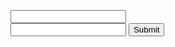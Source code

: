 <html>
<head>
</head>
<body>
<form action="data2" method="GET">
 
	
   <input type="text" name="serialNumber" /><br>
	<input type="text" name="name" />
    <input type="submit" value="Submit" />
</form>
</body>
</html>
